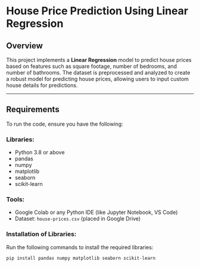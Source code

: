 
# House Price Prediction Using Linear Regression

## Overview
This project implements a **Linear Regression** model to predict house prices based on features such as square footage, number of bedrooms, and number of bathrooms. The dataset is preprocessed and analyzed to create a robust model for predicting house prices, allowing users to input custom house details for predictions.

---

## Requirements
To run the code, ensure you have the following:  

### Libraries:
- Python 3.8 or above
- pandas  
- numpy  
- matplotlib  
- seaborn  
- scikit-learn  

### Tools:
- Google Colab or any Python IDE (like Jupyter Notebook, VS Code)  
- Dataset: `house-prices.csv` (placed in Google Drive)

### Installation of Libraries:
Run the following commands to install the required libraries:
```bash
pip install pandas numpy matplotlib seaborn scikit-learn
